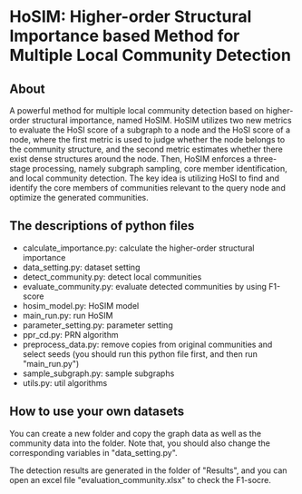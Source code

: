 HoSIM: Higher-order Structural Importance based Method for Multiple Local Community Detection
===============================================

About
-----

A powerful method for multiple local community detection based on higher-order structural importance, named HoSIM. HoSIM utilizes two new metrics to evaluate the HoSI score of a subgraph to a node and the HoSI score of a node, where the first metric is used to judge whether the node belongs to the community structure, and the second metric estimates whether there exist dense structures around the node. Then, HoSIM enforces a three-stage processing, namely subgraph sampling, core member identification, and local community detection. The key idea is utilizing HoSI to find and identify the core members of communities relevant to the query node and optimize the generated communities.


The descriptions of python files
----------------------------

* calculate_importance.py: calculate the higher-order structural importance
* data_setting.py: dataset setting
* detect_community.py: detect local communities
* evaluate_community.py: evaluate detected communities by using F1-score
* hosim_model.py: HoSIM model
* main_run.py: run HoSIM
* parameter_setting.py: parameter setting
* ppr_cd.py: PRN algorithm
* preprocess_data.py: remove copies from original communities and select seeds (you should run this python file first, and then run "main_run.py")
* sample_subgraph.py: sample subgraphs
* utils.py: util algorithms


How to use your own datasets
----------------------------

You can create a new folder and copy the graph data as well as the community data into the folder. Note that, you should also change the corresponding variables in "data_setting.py". 

The detection results are generated in the folder of "Results", and you can open an excel file "evaluation_community.xlsx" to check the F1-socre.
